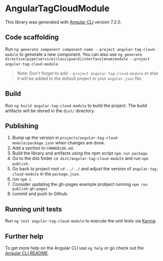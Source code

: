 # AngularTagCloudModule

This library was generated with [Angular CLI](https://github.com/angular/angular-cli) version 7.2.0.

## Code scaffolding

Run `ng generate component component-name --project angular-tag-cloud-module` to generate a new component. You can also use `ng generate directive|pipe|service|class|guard|interface|enum|module --project angular-tag-cloud-module`.
> Note: Don't forget to add `--project angular-tag-cloud-module` or else it will be added to the default project in your `angular.json` file.

## Build

Run `ng build angular-tag-cloud-module` to build the project. The build artifacts will be stored in the `dist/` directory.

## Publishing

1. Bump up the version in `projects/angular-tag-cloud-module/package.json` when changes are done.
2. Add a section to `CHANGELOG.md`.
3. Build the library and artifacts using the npm script `npm run package`.
4. Go to the dist folder `cd dist/angular-tag-cloud-module` and run `npm publish`.
5. Go back to project root `cd ../../` and adjust the version of `angular-tag-cloud-module` in the `package.json`.
6. run `npm i`
7. Consider updating the gh-pages example probject running `npm run publish-gh-pages`
8. commit and push to Github.

## Running unit tests

Run `ng test angular-tag-cloud-module` to execute the unit tests via [Karma](https://karma-runner.github.io).

## Further help

To get more help on the Angular CLI use `ng help` or go check out the [Angular CLI README](https://github.com/angular/angular-cli/blob/master/README.md).
